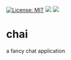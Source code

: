 [![License: MIT](https://img.shields.io/badge/License-MIT-yellow.svg)](https://opensource.org/licenses/MIT)
[![](http://shields.io/packagist/myproj.png)](link) [![](http://shields.io/semver/v2.0.0.png)](link)

# chai
a fancy chat application
